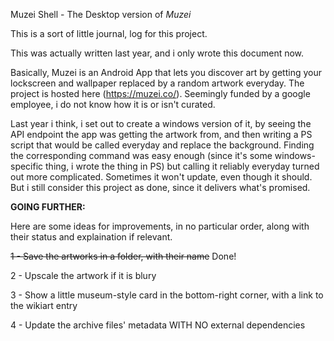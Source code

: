 Muzei Shell - The Desktop version of *Muzei*

This is a sort of little journal, log for this project.

This was actually written last year, and i only wrote this document now.

Basically, Muzei is an Android App that lets you discover art by getting your lockscreen and wallpaper replaced by a random artwork everyday. The project is hosted here (https://muzei.co/). Seemingly funded by a google employee, i do not know how it is or isn't curated.

Last year i think, i set out to create a windows version of it, by seeing the API endpoint the app was getting the artwork from, and then writing a PS script that would be called everyday and replace the background. Finding the corresponding command was easy enough (since it's some windows-specific thing, i wrote the thing in PS) but calling it reliably everyday turned out more complicated. Sometimes it won't update, even though it should. But i still consider this project as done, since it delivers what's promised.

**GOING FURTHER:**

Here are some ideas for improvements, in no particular order, along with their status and explaination if relevant.

~~1 - Save the artworks in a folder, with their name~~ Done!

2 - Upscale the artwork if it is blury

3 - Show a little museum-style card in the bottom-right corner, with a link to the wikiart entry

4 - Update the archive files' metadata WITH NO external dependencies
